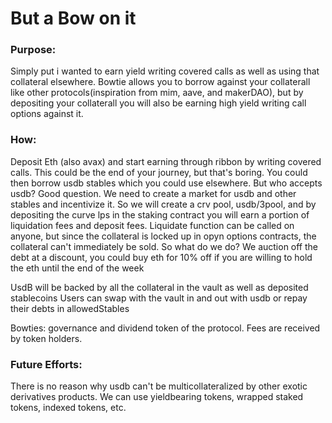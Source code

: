 # But a Bow on it

### Purpose:

Simply put i wanted to earn yield writing covered calls as well as using that collateral elsewhere.
Bowtie allows you to borrow against your collaterall like other protocols(inspiration from mim, aave, and makerDAO), but by depositing your collaterall
you will also be earning high yield writing call options against it.

### How:

Deposit Eth (also avax) and start earning through ribbon by writing covered calls.
This could be the end of your journey, but that's boring.
You could then borrow usdb stables which you could use elsewhere.
But who accepts usdb? Good question.
We need to create a market for usdb and other stables and incentivize it.
So we will create a crv pool, usdb/3pool, and by depositing the curve lps in the staking contract
you will earn a portion of liquidation fees and deposit fees.
Liquidate function can be called on anyone, but since the collateral is locked up in opyn options contracts,
the collateral can't immediately be sold. So what do we do?
We auction off the debt at a discount, you could buy eth for 10% off if you are willing to hold the eth until the end of the week

UsdB will be backed by all the collateral in the vault as well as deposited stablecoins
Users can swap with the vault in and out with usdb or repay their debts in allowedStables

Bowties: governance and dividend token of the protocol. Fees are received by token holders.

### Future Efforts:

There is no reason why usdb can't be multicollateralized by other exotic derivatives products. We can use yieldbearing tokens, wrapped staked tokens, indexed tokens, etc.
